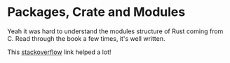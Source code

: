 # Packages, Crate and Modules


Yeah it was hard to understand the modules structure of Rust coming from C. Read through the 
book a few times, it's well written. 

This [stackoverflow](https://stackoverflow.com/questions/57756927/rust-modules-confusion-when-there-is-main-rs-and-lib-rs) link helped a lot!
